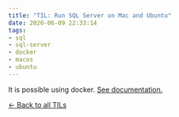```yaml
---
title: "TIL: Run SQL Server on Mac and Ubuntu"
date: 2020-06-09 22:33:14
tags:
- sql
- sql-server
- docker
- macos
- ubuntu
---
```


It is possible using docker. [See documentation.](https://docs.microsoft.com/en-us/sql/linux/quickstart-install-connect-docker?view=sql-server-ver15&pivots=cs1-bash)

[<- Back to all TILs](../../../05/19/til/)
